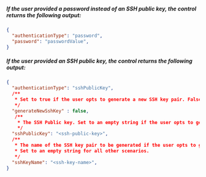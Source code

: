 ##### If the user provided a password instead of an SSH public key, the control returns the following output:

```json
{
  "authenticationType": "password",
  "password": "passwordValue",
}
```
##### If the user provided an SSH public key, the control returns the following output:

```json
{
  "authenticationType": "sshPublicKey",
  /**
   * Set to true if the user opts to generate a new SSH key pair. False for all other scenarios.
   */
  "generateNewSshKey" : false,
   /**
    * The SSH Public key. Set to an empty string if the user opts to generate a new key pair.
    */
  "sshPublicKey": "<ssh-public-key>",
  /**
   * The name of the SSH key pair to be generated if the user opts to generate a new key pair.
   * Set to an empty string for all other scenarios.
   */
  "sshKeyName": "<ssh-key-name>",
}
```
